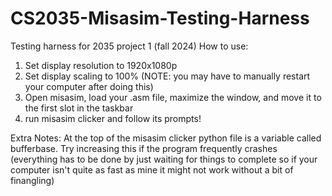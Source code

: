 # CS2035-Misasim-Testing-Harness
Testing harness for 2035 project 1 (fall 2024)
How to use:
1. Set display resolution to 1920x1080p
2. Set display scaling to 100% (NOTE: you may have to manually restart your computer after doing this)
3. Open misasim, load your .asm file, maximize the window, and move it to the first slot in the taskbar
4. run misasim clicker and follow its prompts!

Extra Notes:
At the top of the misasim clicker python file is a variable called bufferbase. Try increasing this if the program frequently crashes (everything has to be done by just waiting for things to complete so if your computer isn't quite as fast as mine it might not work without a bit of finangling)
